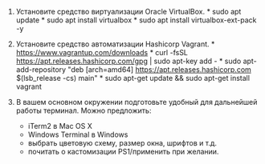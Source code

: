 1. Установите средство виртуализации Oracle VirtualBox.
        * sudo apt update
        * sudo apt install virtualbox
        * sudo apt install virtualbox-ext-pack -y
2. Установите средство автоматизации Hashicorp Vagrant.
        * https://www.vagrantup.com/downloads
        * curl -fsSL https://apt.releases.hashicorp.com/gpg | sudo apt-key add -
        * sudo apt-add-repository "deb [arch=amd64] https://apt.releases.hashicorp.com $(lsb_release -cs) main"
        * sudo apt-get update && sudo apt-get install vagrant

3. В вашем основном окружении подготовьте удобный для дальнейшей работы терминал. Можно предложить:
   * iTerm2 в Mac OS X
   * Windows Terminal в Windows
   * выбрать цветовую схему, размер окна, шрифтов и т.д.
   * почитать о кастомизации PS1/применить при желании.

